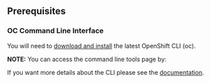 ## Prerequisites

### OC Command Line Interface
You will need to [download and install](https://docs.openshift.com/dedicated/cli_reference/get_started_cli.html#installing-the-cli) the latest OpenShift CLI (oc).  

**NOTE:** You can access the command line tools page by:

If you want more details about the CLI please see the [documentation](https://docs.openshift.com/dedicated/cli_reference/get_started_cli.html#cli-reference-get-started-cli).
